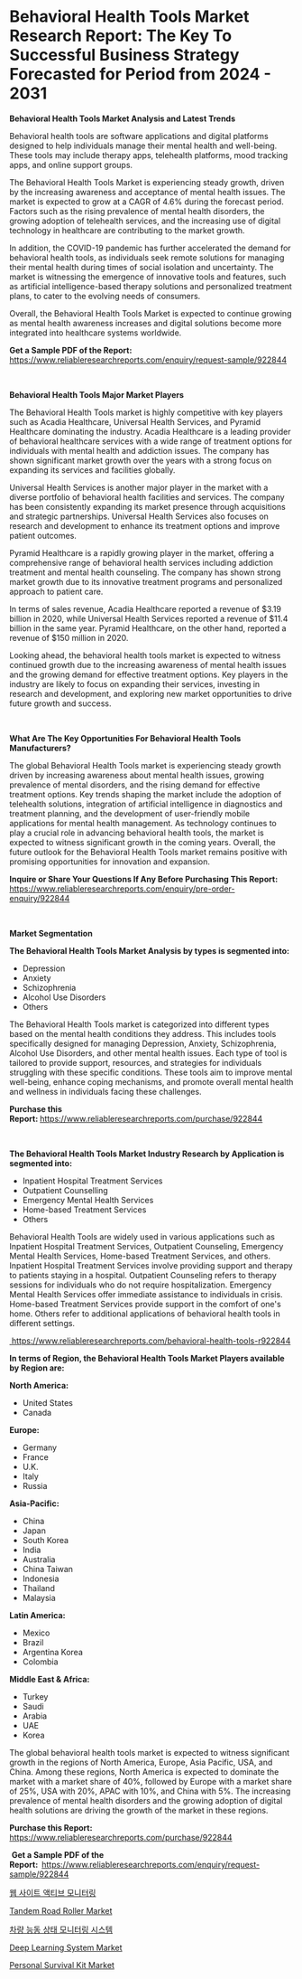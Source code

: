<p><h1>Behavioral Health Tools Market Research Report: The Key To Successful Business Strategy Forecasted for Period from 2024 - 2031</h1></p><p><strong>Behavioral Health Tools Market Analysis and Latest Trends</strong></p>
<p><p>Behavioral health tools are software applications and digital platforms designed to help individuals manage their mental health and well-being. These tools may include therapy apps, telehealth platforms, mood tracking apps, and online support groups.</p><p>The Behavioral Health Tools Market is experiencing steady growth, driven by the increasing awareness and acceptance of mental health issues. The market is expected to grow at a CAGR of 4.6% during the forecast period. Factors such as the rising prevalence of mental health disorders, the growing adoption of telehealth services, and the increasing use of digital technology in healthcare are contributing to the market growth.</p><p>In addition, the COVID-19 pandemic has further accelerated the demand for behavioral health tools, as individuals seek remote solutions for managing their mental health during times of social isolation and uncertainty. The market is witnessing the emergence of innovative tools and features, such as artificial intelligence-based therapy solutions and personalized treatment plans, to cater to the evolving needs of consumers.</p><p>Overall, the Behavioral Health Tools Market is expected to continue growing as mental health awareness increases and digital solutions become more integrated into healthcare systems worldwide.</p></p>
<p><strong>Get a Sample PDF of the Report:&nbsp;</strong> <a href="https://www.reliableresearchreports.com/enquiry/request-sample/922844">https://www.reliableresearchreports.com/enquiry/request-sample/922844</a></p>
<p>&nbsp;</p>
<p><strong>Behavioral Health Tools Major Market Players</strong></p>
<p><p>The Behavioral Health Tools market is highly competitive with key players such as Acadia Healthcare, Universal Health Services, and Pyramid Healthcare dominating the industry. Acadia Healthcare is a leading provider of behavioral healthcare services with a wide range of treatment options for individuals with mental health and addiction issues. The company has shown significant market growth over the years with a strong focus on expanding its services and facilities globally.</p><p>Universal Health Services is another major player in the market with a diverse portfolio of behavioral health facilities and services. The company has been consistently expanding its market presence through acquisitions and strategic partnerships. Universal Health Services also focuses on research and development to enhance its treatment options and improve patient outcomes.</p><p>Pyramid Healthcare is a rapidly growing player in the market, offering a comprehensive range of behavioral health services including addiction treatment and mental health counseling. The company has shown strong market growth due to its innovative treatment programs and personalized approach to patient care.</p><p>In terms of sales revenue, Acadia Healthcare reported a revenue of $3.19 billion in 2020, while Universal Health Services reported a revenue of $11.4 billion in the same year. Pyramid Healthcare, on the other hand, reported a revenue of $150 million in 2020.</p><p>Looking ahead, the behavioral health tools market is expected to witness continued growth due to the increasing awareness of mental health issues and the growing demand for effective treatment options. Key players in the industry are likely to focus on expanding their services, investing in research and development, and exploring new market opportunities to drive future growth and success.</p></p>
<p>&nbsp;</p>
<p><strong>What Are The Key Opportunities For Behavioral Health Tools Manufacturers?</strong></p>
<p><p>The global Behavioral Health Tools market is experiencing steady growth driven by increasing awareness about mental health issues, growing prevalence of mental disorders, and the rising demand for effective treatment options. Key trends shaping the market include the adoption of telehealth solutions, integration of artificial intelligence in diagnostics and treatment planning, and the development of user-friendly mobile applications for mental health management. As technology continues to play a crucial role in advancing behavioral health tools, the market is expected to witness significant growth in the coming years. Overall, the future outlook for the Behavioral Health Tools market remains positive with promising opportunities for innovation and expansion.</p></p>
<p><strong>Inquire or Share Your Questions If Any Before Purchasing This Report:</strong> <a href="https://www.reliableresearchreports.com/enquiry/pre-order-enquiry/922844">https://www.reliableresearchreports.com/enquiry/pre-order-enquiry/922844</a></p>
<p>&nbsp;</p>
<p><strong>Market Segmentation</strong></p>
<p><strong>The Behavioral Health Tools Market Analysis by types is segmented into:</strong></p>
<p><ul><li>Depression</li><li>Anxiety</li><li>Schizophrenia</li><li>Alcohol Use Disorders</li><li>Others</li></ul></p>
<p><p>The Behavioral Health Tools market is categorized into different types based on the mental health conditions they address. This includes tools specifically designed for managing Depression, Anxiety, Schizophrenia, Alcohol Use Disorders, and other mental health issues. Each type of tool is tailored to provide support, resources, and strategies for individuals struggling with these specific conditions. These tools aim to improve mental well-being, enhance coping mechanisms, and promote overall mental health and wellness in individuals facing these challenges.</p></p>
<p><strong>Purchase this Report:&nbsp;</strong><a href="https://www.reliableresearchreports.com/purchase/922844">https://www.reliableresearchreports.com/purchase/922844</a></p>
<p>&nbsp;</p>
<p><strong>The Behavioral Health Tools Market Industry Research by Application is segmented into:</strong></p>
<p><ul><li>Inpatient Hospital Treatment Services</li><li>Outpatient Counselling</li><li>Emergency Mental Health Services</li><li>Home-based Treatment Services</li><li>Others</li></ul></p>
<p><p>Behavioral Health Tools are widely used in various applications such as Inpatient Hospital Treatment Services, Outpatient Counseling, Emergency Mental Health Services, Home-based Treatment Services, and others. Inpatient Hospital Treatment Services involve providing support and therapy to patients staying in a hospital. Outpatient Counseling refers to therapy sessions for individuals who do not require hospitalization. Emergency Mental Health Services offer immediate assistance to individuals in crisis. Home-based Treatment Services provide support in the comfort of one's home. Others refer to additional applications of behavioral health tools in different settings.</p></p>
<p><a href="https://www.reliableresearchreports.com/behavioral-health-tools-r922844">&nbsp;https://www.reliableresearchreports.com/behavioral-health-tools-r922844</a></p>
<p><strong>In terms of Region, the Behavioral Health Tools Market Players available by Region are:</strong></p>
<p>
    <p> <strong> North America: </strong>
        <ul>
            <li>United States</li>
            <li>Canada</li>
        </ul>
        </p> 
    <p> <strong> Europe: </strong>
        <ul>
            <li>Germany</li>
            <li>France</li>
            <li>U.K.</li>
            <li>Italy</li>
            <li>Russia</li>
        </ul>
        </p> 
    <p> <strong> Asia-Pacific: </strong>
        <ul>
            <li>China</li>
            <li>Japan</li>
            <li>South Korea</li>
            <li>India</li>
            <li>Australia</li>
            <li>China Taiwan</li>
            <li>Indonesia</li>
            <li>Thailand</li>
            <li>Malaysia</li>
        </ul>
        </p> 
    <p> <strong> Latin America: </strong>
        <ul>
            <li>Mexico</li>
            <li>Brazil</li>
            <li>Argentina Korea</li>
            <li>Colombia</li>
        </ul>
        </p> 
    <p> <strong> Middle East & Africa: </strong>
        <ul>
            <li>Turkey</li>
            <li>Saudi</li>
            <li>Arabia</li>
            <li>UAE</li>
            <li>Korea</li>
        </ul>
    </p>
    </p>
<p><p>The global behavioral health tools market is expected to witness significant growth in the regions of North America, Europe, Asia Pacific, USA, and China. Among these regions, North America is expected to dominate the market with a market share of 40%, followed by Europe with a market share of 25%, USA with 20%, APAC with 10%, and China with 5%. The increasing prevalence of mental health disorders and the growing adoption of digital health solutions are driving the growth of the market in these regions.</p></p>
<p><strong>Purchase this Report: </strong><a href="https://www.reliableresearchreports.com/purchase/922844">https://www.reliableresearchreports.com/purchase/922844</a></p>
<p>&nbsp;<strong>Get a Sample PDF of the Report:&nbsp;&nbsp;</strong><a href="https://www.reliableresearchreports.com/enquiry/request-sample/922844">https://www.reliableresearchreports.com/enquiry/request-sample/922844</a></p>
<p><strong></strong></p>
<p><p><a href="https://github.com/dollarearner151/Market-Research-Report-List-2/blob/main/505382781047.md">웹 사이트 액티브 모니터링</a></p><p><a href="https://medium.com/@ashlyglover/exploring-tandem-road-roller-market-dynamics-global-trends-and-future-growth-prospects-2024-952b1c5e704e">Tandem Road Roller Market</a></p><p><a href="https://github.com/berlianaparadilla48/Market-Research-Report-List-2/blob/main/460558481048.md">차량 능동 상태 모니터링 시스템</a></p><p><a href="https://github.com/irfadac/Market-Research-Report-List-4/blob/main/deep-learning-system-market.md">Deep Learning System Market</a></p><p><a href="https://www.linkedin.com/pulse/personal-survival-kit-market-outlook-complete-industry-p7nqe?trackingId=923e4fpdQRSryGfAShzAug%3D%3D">Personal Survival Kit Market</a></p></p>